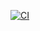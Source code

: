 [![CI](https://github.com/a920604a/ci-cd/actions/workflows/actionPractice.yml/badge.svg)](https://github.com/a920604a/ci-cd/actions/workflows/actionPractice.yml)
